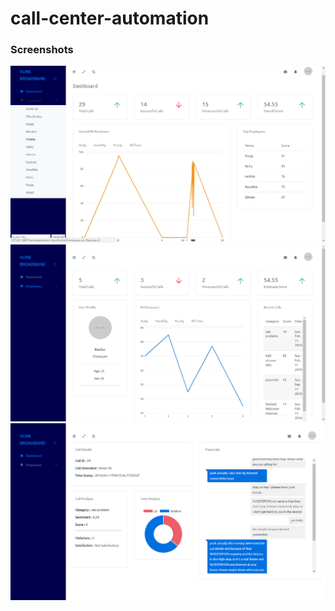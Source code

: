 ﻿# call-center-automation

### Screenshots
![Screenshot 1](screenshots/1.png)
![Screenshot 2](screenshots/2.png)
![Screenshot 3](screenshots/3.png)
